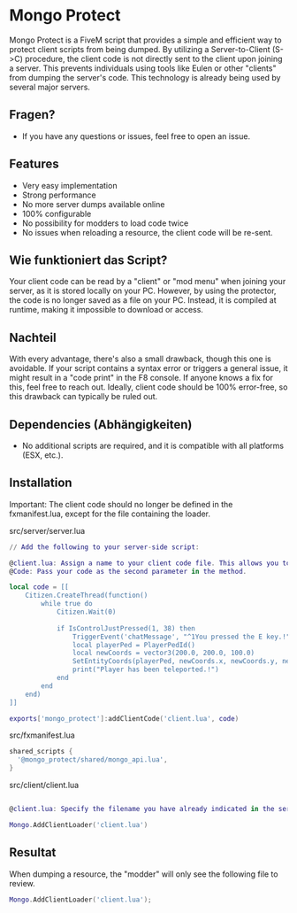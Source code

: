 # Mongo Protect

Mongo Protect is a FiveM script that provides a simple and efficient way to protect client scripts from being dumped. By utilizing a Server-to-Client (S->C) procedure, the client code is not directly sent to the client upon joining a server. This prevents individuals using tools like Eulen or other "clients" from dumping the server's code. This technology is already being used by several major servers.


## Fragen?

- If you have any questions or issues, feel free to open an issue.

## Features

- Very easy implementation
- Strong performance
- No more server dumps available online
- 100% configurable
- No possibility for modders to load code twice
- No issues when reloading a resource, the client code will be re-sent.

## Wie funktioniert das Script?

Your client code can be read by a "client" or "mod menu" when joining your server, as it is stored locally on your PC. However, by using the protector, the code is no longer saved as a file on your PC. Instead, it is compiled at runtime, making it impossible to download or access.

## Nachteil

With every advantage, there's also a small drawback, though this one is avoidable. If your script contains a syntax error or triggers a general issue, it might result in a "code print" in the F8 console. If anyone knows a fix for this, feel free to reach out. Ideally, client code should be 100% error-free, so this drawback can typically be ruled out.


## Dependencies (Abhängigkeiten)

- No additional scripts are required, and it is compatible with all platforms (ESX, etc.).

## Installation

Important: The client code should no longer be defined in the fxmanifest.lua, except for the file containing the loader.

src/server/server.lua
```lua
// Add the following to your server-side script:

@client.lua: Assign a name to your client code file. This allows you to use multiple client files.
@Code: Pass your code as the second parameter in the method.

local code = [[
    Citizen.CreateThread(function()
        while true do
            Citizen.Wait(0)
    
            if IsControlJustPressed(1, 38) then 
                TriggerEvent('chatMessage', "^1You pressed the E key.!")
                local playerPed = PlayerPedId()
                local newCoords = vector3(200.0, 200.0, 100.0)
                SetEntityCoords(playerPed, newCoords.x, newCoords.y, newCoords.z, false, false, false, true)
                print("Player has been teleported.!")
            end
        end
    end)
]]

exports['mongo_protect']:addClientCode('client.lua', code)
```

src/fxmanifest.lua
```lua
shared_scripts {
  '@mongo_protect/shared/mongo_api.lua',
}
```

src/client/client.lua
```lua

@client.lua: Specify the filename you have already indicated in the server file.

Mongo.AddClientLoader('client.lua')
```

## Resultat

When dumping a resource, the "modder" will only see the following file to review.

```lua
Mongo.AddClientLoader('client.lua');
```
